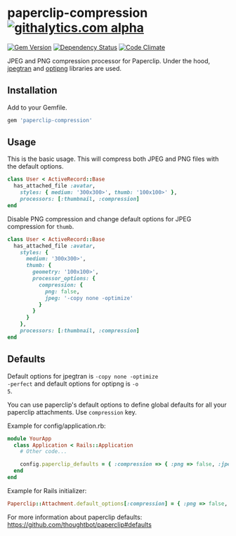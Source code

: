 # paperclip-compression [![githalytics.com alpha](https://cruel-carlota.pagodabox.com/a07b69541e5e08045056960800749cff "githalytics.com")](http://githalytics.com/emrekutlu/paperclip-compression)
[![Gem Version](https://badge.fury.io/rb/paperclip-compression.png)](http://badge.fury.io/rb/paperclip-compression) [![Dependency Status](https://gemnasium.com/emrekutlu/paperclip-compression.png)](https://gemnasium.com/emrekutlu/paperclip-compression) [![Code Climate](https://codeclimate.com/github/emrekutlu/paperclip-compression.png)](https://codeclimate.com/github/emrekutlu/paperclip-compression)

JPEG and PNG compression processor for Paperclip. Under the hood, [jpegtran](http://jpegclub.org) and [optipng](http://optipng.sourceforge.net/) libraries are used.

## Installation

Add to your Gemfile.

````ruby
gem 'paperclip-compression'
````

## Usage
This is the basic usage. This will compress both JPEG and PNG files with the default options.

````ruby
class User < ActiveRecord::Base
  has_attached_file :avatar,
    styles: { medium: '300x300>', thumb: '100x100>' },
    processors: [:thumbnail, :compression]
end
````

Disable PNG compression and change default options for JPEG compression for <code>thumb</code>.

````ruby
class User < ActiveRecord::Base
  has_attached_file :avatar,
    styles: {
      medium: '300x300>',
      thumb: {
        geometry: '100x100>',
        processor_options: {
          compression: {
            png: false,
            jpeg: '-copy none -optimize'
          }
        }
      }
    },
    processors: [:thumbnail, :compression]
end
````

## Defaults
Default options for jpegtran is <code>-copy none -optimize -perfect</code> and default options for optipng is <code>-o 5</code>.

You can use paperclip's default options to define global defaults for all your paperclip attachments. Use <code>compression</code> key.

Example for config/application.rb:

````ruby
module YourApp
  class Application < Rails::Application
    # Other code...

    config.paperclip_defaults = { :compression => { :png => false, :jpeg => '-optimize' } }
  end
end
````

Example for Rails initializer:

````ruby
Paperclip::Attachment.default_options[:compression] = { :png => false, :jpeg => '-optimize' }
````

For more information about paperclip defaults: https://github.com/thoughtbot/paperclip#defaults
